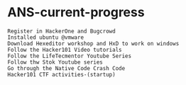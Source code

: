 # ANS-current-progress
    Register in HackerOne and Bugcrowd
    Installed ubuntu @vmware
    Download Hexeditor workshop and HxD to work on windows
    Follow the Hacker101 Video tutorials
    Follow the LifeTecmentor Youtube Series
    Follow thw Stok Youtube series
    Go through the Native Code Crash Code
    Hacker101 CTF activities-(startup)
    

